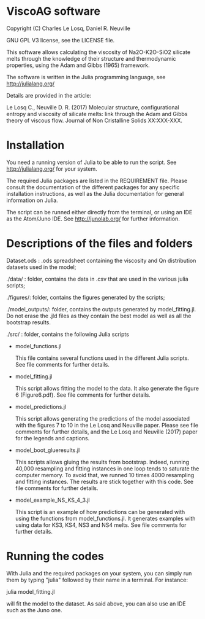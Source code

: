 # ViscoAG software

Copyright (C) Charles Le Losq, Daniel R. Neuville

GNU GPL V3 license, see the LICENSE file.

This software allows calculating the viscosity of Na2O-K2O-SiO2 silicate melts through the knowledge of their structure and thermodynamic properties, using the Adam and Gibbs (1965) framework.

The software is written in the Julia programming language, see http://julialang.org/

Details are provided in the article:

Le Losq C., Neuville D. R. (2017) Molecular structure, configurational entropy and viscosity of silicate melts: link through the Adam and Gibbs theory of viscous flow. Journal of Non Cristalline Solids XX:XXX-XXX.

# Installation

You need a running version of Julia to be able to run the script. See http://julialang.org/ for your system.

The required Julia packages are listed in the REQUIREMENT file. Please consult the documentation of the different packages for any specific installation instructions, as well as the Julia documentation for general information on Julia.

The script can be runned either directly from the terminal, or using an IDE as the Atom/Juno IDE. See http://junolab.org/ for further information.

# Descriptions of the files and folders

Dataset.ods : .ods spreadsheet containing the viscosity and Qn distribution datasets used in the model;

./data/ : folder, contains the data in .csv that are used in the various julia scripts;

./figures/: folder, contains the figures generated by the scripts;

./model_outputs/: folder, contains the outputs generated by model_fitting.jl. Do not erase the .jld files as they contain the best model as well as all the bootstrap results.

./src/ : folder, contains the following Julia scripts

  - model_functions.jl

    This file contains several functions used in the different Julia scripts. See file comments for further details.

  - model_fitting.jl

    This script allows fitting the model to the data. It also generate the figure 6 (Figure6.pdf). See file comments for further details.

  - model_predictions.jl

    This script allows generating the predictions of the model associated with the figures 7 to 10 in the Le Losq and Neuville paper. Please see file comments for further details, and the Le Losq and Neuville (2017) paper for the legends and captions.

  - model_boot_glueresults.jl

    This scripts allows gluing the results from bootstrap. Indeed, running 40,000 resampling and fitting instances in one loop tends to saturate the computer memory. To avoid that, we runned 10 times 4000 resampling and fitting instances. The results are stick together with this code. See file comments for further details.

  - model_example_NS_KS_4_3.jl

    This script is an example of how predictions can be generated with using the functions from model_functions.jl. It generates examples with using data for KS3, KS4, NS3 and NS4 melts. See file comments for further details.

# Running the codes

With Julia and the required packages on your system, you can simply run them by typing "julia" followed by their name in a terminal. For instance:

  julia model_fitting.jl

will fit the model to the dataset. As said above, you can also use an IDE such as the Juno one.
